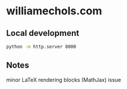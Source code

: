 # williamechols.com
 
## Local development

```bash
python -m http.server 8000
```

## Notes

minor LaTeX rendering blocks (MathJax) issue